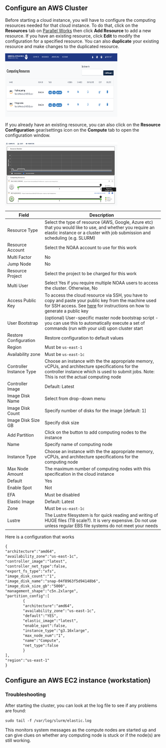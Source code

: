 ## Configure an AWS Cluster

Before starting a cloud instance, you will have to configure the computing resources needed for that cloud instance. To do that, click on the <b>Resources</b> tab on [Parallel Works](https://noaa.parallel.works/u/resources) then click <b>Add Resource</b> to add a new resource. If you have an existing resource, click <b>Edit</b> to modify the configuration for a specified resource. You can also <b>duplicate</b> your existing resource and make changes to the duplicated resource.

<img src="media/Resources.png" style="width:3.77778in;height:2.13889in" alt="Parallel Work's Resources page" />

If you already have an existing resource, you can also click on the <b>Resource Configuration</b> gear/settings icon on the <b>Compute</b> tab to open the configuration window. 

<img src="media/Gear.png" style="width:3.77778in;height:2.13889in" alt="Resource configuration on Parallel Work's Compute page" />

| Field  | Description | 
|------------|--------|
| Resource Type | Select the type of resource (AWS, Google, Azure etc) that you would like to use, and whether you require an elastic instance or a cluster with job submission and scheduling (e.g. SLURM) |
| Resource Account | Select the NOAA account to use for this work |
| Multi Factor | No |
| Jump Node | No |
| Resource Project | Select the project to be charged for this work |
| Multi User | Select Yes if you require multiple NOAA users to access the cluster. Otherwise, No |
| Access Public Key | To access the cloud resource via SSH, you have to copy and paste your public key from the machine used for SSH access. See [here](https://github.com/shenjean/cloud-classroom/blob/main/PW/keygen.MD) for instructions on how to generate a public key |
| User Bootstrap | (optional) User-specific master node bootstrap script - you can use this to automatically execute a set of commands (run with your uid) upon cluster start |
| Restore Configuration |  Restore configuration to default values |
| Region | Must be `us-east-1` |
| Availability zone | Must be `us-east-1c` |
| Controller Instance Type | Choose an instance with the the appropriate memory, vCPUs, and architecture specifications for the controller instance which is used to submit jobs. Note: This is not the actual computing node |
| Controller Image | Default: Latest |
| Image Disk Name |  Select from drop-down menu |
| Image Disk Count |  Specify number of disks for the image [default: 1] |
| Image Disk Size GB | Specify disk size |
| Add Partition | Click on the button to add computing nodes to the instance |
| Name | Specify name of computing node |
| Instance Type | Choose an instance with the the appropriate memory, vCPUs, and architecture specifications for the computing node |
| Max Node Amount | The maximum number of computing nodes with this specification in the cloud instance |
| Default | Yes |
| Enable Spot | Not |
| EFA | Must be disabled |
| Elastic Image | Default: Latest |
| Zone | Must be `us-east-1c` |
| Lustre | The Lustre filesystem is for quick reading and writing of HUGE files (TB scale?). It is very expensive. Do not use unless regular EBS file systems do not meet your needs |
  
Here is a configuration that works

```
{
"architecture":"amd64",
"availability_zone":"us-east-1c",
"controller_image":"latest",
"controller_net_type":false,
"export_fs_type":"xfs",
"image_disk_count":"1",
"image_disk_name":"snap-04f8963f5d94148b6",
"image_disk_size_gb":"5000",
"management_shape":"c5n.2xlarge",
"partition_config":[
        {
        "architecture":"amd64",
        "availability_zone":"us-east-1c",
        "default":"YES",
        "elastic_image":"latest",
        "enable_spot":false,
        "instance_type":"g3.16xlarge",
        "max_node_num":"1",
        "name":"Compute",
        "net_type":false
        }
],
"region":"us-east-1"
}
```

## Configure an AWS EC2 instance (workstation)

### Troubleshooting

After starting the cluster, you can look at the log file to see if any problems are found:

`sudo tail -f /var/log/slurm/elastic.log`

This monitors system messages as the compute nodes are started up and can give clues on whether any computing node is stuck or if the node(s) are still working.
